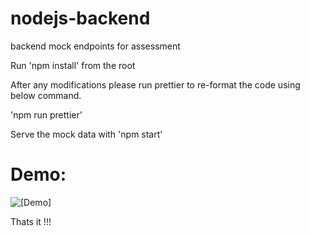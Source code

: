# nodejs-backend

backend mock endpoints for assessment

Run 'npm install' from the root

After any modifications please run prettier to re-format the code using below command.

'npm run prettier'

Serve the mock data with 'npm start'

# Demo:

![[Demo]](https://youtu.be/q93WGtJsSyE)

Thats it !!!
